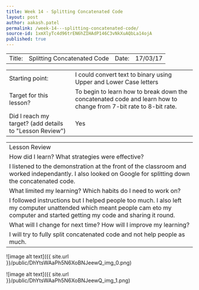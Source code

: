 ```yaml
---
title: Week 14 - Splitting Concatenated Code
layout: post
author: aakash.patel
permalink: /week-14---splitting-concatenated-code/
source-id: 1xmXlyTc4d96trEN6hZIHAdP146C3vNkXuAQbLa14ojA
published: true
---
```

<table>
  <tr>
    <td>Title:  </td>
    <td>Splitting Concatenated Code</td>
    <td> Date:  </td>
    <td>17/03/17</td>
  </tr>
</table>


<table>
  <tr>
    <td>Starting point:</td>
    <td>I could convert text to binary using Upper and Lower Case letters</td>
  </tr>
  <tr>
    <td>Target for this lesson?</td>
    <td>To begin to learn how to break down the concatenated code and learn how to change from 7-bit rate to 8-bit rate. </td>
  </tr>
  <tr>
    <td>Did I reach my target? 
(add details to "Lesson Review")</td>
    <td>Yes</td>
  </tr>
</table>


<table>
  <tr>
    <td>Lesson Review</td>
  </tr>
  <tr>
    <td>How did I learn? What strategies were effective? </td>
  </tr>
  <tr>
    <td>I listened to the demonstration at the front of the classroom and worked independantly. I also looked on Google for splitting down the concatenated code.</td>
  </tr>
  <tr>
    <td>What limited my learning? Which habits do I need to work on? </td>
  </tr>
  <tr>
    <td>I followed instructions but I helped people too much. I also left my computer unattended which meant people cam eto my computer and started getting my code and sharing it round. </td>
  </tr>
  <tr>
    <td>What will I change for next time? How will I improve my learning?</td>
  </tr>
  <tr>
    <td>I will try to fully split concatenated code and not help people as much.</td>
  </tr>
</table>


![image alt text]({{ site.url }}/public/DhYtsWAaPh5N6XoBNJeewQ_img_0.png)

![image alt text]({{ site.url }}/public/DhYtsWAaPh5N6XoBNJeewQ_img_1.png)

